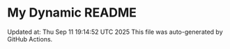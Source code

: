 # My Dynamic README
Updated at: Thu Sep 11 19:14:52 UTC 2025
This file was auto-generated by GitHub Actions.

